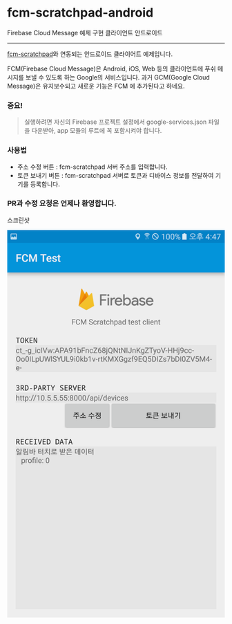 # fcm-scratchpad-android
Firebase Cloud Message 예제 구현 클라이언트 안드로이드

----
[fcm-scratchpad](https://github.com/appkr/fcm-scratchpad)와 연동되는 안드로이드 클라이어트 예제입니다.

FCM(Firebase Cloud Message)은 Android, iOS, Web 등의 클라이언트에 푸쉬 메시지를 보낼 수 있도록 하는 Google의 서비스입니다. 과거 GCM(Google Cloud Message)은 유지보수되고 새로운 기능은 FCM 에 추가된다고 하네요.

### 중요!
> 실행하려면 자신의 Firebase 프로젝트 설정에서 google-services.json 파일을 다운받아, app 모듈의 루트에 꼭 포함시켜야 합니다.

### 사용법
* 주소 수정 버튼 : fcm-scratchpad 서버 주소를 입력합니다.
* 토큰 보내기 버튼 : fcm-scratchpad 서버로 토큰과 디바이스 정보를 전달하여 기기를 등록합니다.

### PR과 수정 요청은 언제나 환영합니다.

스크린샷

![](https://github.com/brownsoo/fcm-scratchpad-android/raw/master/screenshots/Screenshot_20170123-164712.png)


